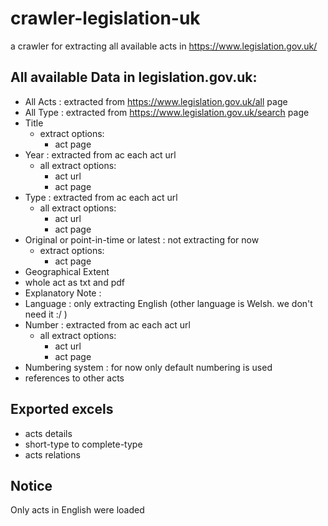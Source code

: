 # crawler-legislation-uk
a crawler for extracting all available acts in https://www.legislation.gov.uk/


## All available Data in legislation.gov.uk:
* All Acts : extracted from https://www.legislation.gov.uk/all page
* All Type : extracted from https://www.legislation.gov.uk/search page
* Title
    * extract options:
      * act page
* Year : extracted from ac each act url
    * all extract options:
      * act url
      * act page
* Type : extracted from ac each act url
    * all extract options:
      * act url
      * act page
* Original or point-in-time or latest : not extracting for now
    * extract options:
      * act page
* Geographical Extent
* whole act as txt and pdf
* Explanatory Note :
* Language : only extracting English (other language is Welsh. we don't need it :/ )
* Number : extracted from ac each act url
    * all extract options:
      * act url
      * act page
* Numbering system : for now only default numbering is used
* references to other acts



## Exported excels
* acts details
* short-type to complete-type 
* acts relations


## Notice
Only acts in English were loaded